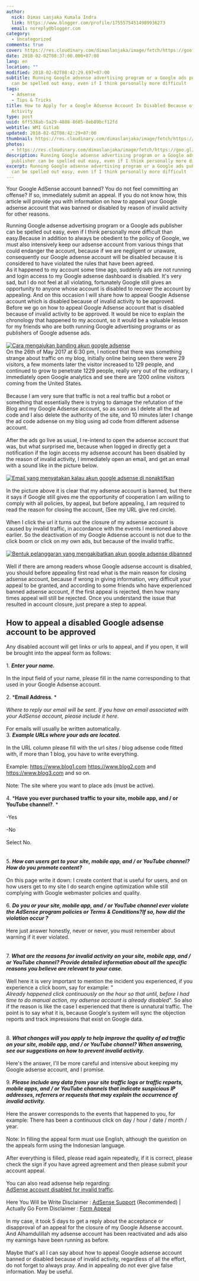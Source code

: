```yaml
---
author:
  nick: Dimas Lanjaka Kumala Indra
  link: https://www.blogger.com/profile/17555754514989936273
  email: noreply@blogger.com
category:
  - Uncategorized
comments: true
cover: https://res.cloudinary.com/dimaslanjaka/image/fetch/https://goo.gl/zYJ88W
date: 2018-02-02T08:37:00.000+07:00
lang: en
location: ""
modified: 2018-02-02T08:42:29.697+07:00
subtitle: Running Google adsense advertising program or a Google ads publisher
  can be spelled out easy, even if I think personally more difficult
tags:
  - Adsense
  - Tips & Tricks
title: How to Apply for a Google Adsense Account In Disabled Because of Invalid
  Activity
type: post
uuid: 6ff538ab-5a29-4888-8685-8eb89bcf12fd
webtitle: WMI Gitlab
updated: 2018-02-02T08:42:29+07:00
thumbnail: https://res.cloudinary.com/dimaslanjaka/image/fetch/https://goo.gl/zYJ88W
photos:
  - https://res.cloudinary.com/dimaslanjaka/image/fetch/https://goo.gl/zYJ88W
description: Running Google adsense advertising program or a Google ads
  publisher can be spelled out easy, even if I think personally more difficult
excerpt: Running Google adsense advertising program or a Google ads publisher
  can be spelled out easy, even if I think personally more difficult
---
```


Your Google AdSense account banned? You do not feel committing an offense? If so, immediately submit an appeal. If you do not know how, this article will provide you with information on how to appeal your Google adsense account that was banned or disabled by reason of invalid activity for other reasons.<br><div>Running Google adsense advertising program or a Google ads publisher can be spelled out easy, even if I think personally more difficult than easy.Because in addition to always be obedient to the policy of Google, we must also intensively keep our adsense account from various things that could endanger the account, because if we are negligent or unaware, consequently our Google adsense account will be disabled because it is considered to have violated the rules that have been agreed. </div><div>As it happened to my account some time ago, suddenly ads are not running and login access to my Google adsense dashboard is disabled. It's very sad, but I do not feel at all violating, fortunately Google still gives an opportunity to anyone whose account is disabled to recover the account by appealing. And on this occasion I will share how to appeal Google Adsense account which is disabled because of invalid activity to be approved. </div><div>Before we go on how to appeal Google Adsense account that is disabled because of invalid activity to be approved. It would be nice to explain the chronology that happened to my account, so it would be a valuable lesson for my friends who are both running Google advertising programs or as publishers of Google adsense ads. <br><br><div><a href="http://weblight.in/?lite_url=https://res.cloudinary.com/dimaslanjaka/image/fetch/https://goo.gl/zYJ88W" rel="noopener noreferer nofollow"> <img alt="Cara mengajukan banding akun google adsense" id="-wl-ii1" src="https://res.cloudinary.com/dimaslanjaka/image/fetch/https://goo.gl/zYJ88W"> </a> </div></div>On the 26th of May 2017 at 6:30 pm, I noticed that there was something strange about traffic on my blog, initially online being seen there were 29 visitors, a few moments later the visitor increased to 129 people, and continued to grow to penetrate 1229 people, really very out of the ordinary, I immediately open Google analytics and see there are 1200 online visitors coming from the United States.<br><br>Because I am very sure that traffic is not a real traffic but a robot or something that essentially there is trying to damage the refutation of the Blog and my Google Adsense account, so as soon as I delete all the ad code and I also delete the authority of the site, and 10 minutes later I change the ad code adsense on my blog using ad code from different adsense account.<br><br>After the ads go live as usual, I re-intend to open the adsense account that was, but what surprised me, because when logged in directly get a notification if the login access my adsense account has been disabled by the reason of invalid activity, I immediately open an email, and get an email with a sound like in the picture below.<br><br><div><a href="https://res.cloudinary.com/dimaslanjaka/image/fetch/https://goo.gl/jeAEFs" rel="noopener noreferer nofollow"> <img alt="Email yang menyatakan kalau akun google adsense di nonaktifkan" src="https://res.cloudinary.com/dimaslanjaka/image/fetch/https://goo.gl/jeAEFs"> </a></div><br>In the picture above it is clear that my adsense account is banned, but there it says if Google still gives me the opportunity of cooperation I am willing to comply with all policies, by appeal, but before appealing, I am required to read the reason for closing the account, (See my URL give red circle).<br><br>When I click the url it turns out the closure of my adsense account is caused by invalid traffic, in accordance with the events I mentioned above earlier. So the deactivation of my Google Adsense account is not due to the click boom or click on my own ads, but because of the invalid traffic.<br><br><div><a href="https://goo.gl/qaZscf" rel="noopener noreferer nofollow"> <img alt="Bentuk pelanggaran yang mengakibatkan akun google adsense dibanned" src="https://goo.gl/qaZscf"> </a></div><br>Well if there are among readers whose Google adsense account is disabled, you should before appealing first read what is the main reason for closing adsense account, because if wrong in giving information, very difficult your appeal to be granted, and according to some friends who have experienced banned adsense account, if the first appeal is rejected, then how many times appeal will still be rejected. Once you understand the issue that resulted in account closure, just prepare a step to appeal.<br><h2> How to appeal a disabled Google adsense account to be approved</h2>Any disabled account will get links or urls to appeal, and if you open, it will be brought into the appeal form as follows:<br><br>1. *<strong>Enter your name.</strong>*<br><br>In the input field of your name, please fill in the name corresponding to that used in your Google Adsense account.<br><br>2. *<strong>Email Address</strong>. *<br><br><em>Where to reply our email will be sent.</em><em> If you have an email associated with your AdSense account, please include it here</em>.<br><br>For emails will usually be written automatically.<br>3. *<strong>Example URLs where your ads are located.</strong>*<br><br>In the URL column please fill with the url sites / blog adsense code fitted with, if more than 1 blog, you have to write everything.<br><br>Example: https://www.blog1.com https://www.blog2.com and https://www.blog3.com and so on.<br><br>Note: The site where you want to place ads (must be active).<br><br>4. *<strong>Have you ever purchased traffic to your site, mobile app, and / or YouTube channel?</strong>. *<br><br>-Yes<br><br>-No<br><br>Select No.<br><br><br>5. *<strong>How can users get to your site, mobile app, and / or YouTube channel?</strong><strong>How do you promote content?</strong>*<br><br>On this page write it down: I create content that is useful for users, and on how users get to my site I do search engine optimization while still complying with Google webmaster policies and quality.<br><br>6. *<strong>Do you or your site, mobile app, and / or YouTube channel ever violate the AdSense program policies or Terms &amp; Conditions?</strong><strong>If so, how did the violation occur ?</strong>*<br><br>Here just answer honestly, never or never, you must remember about warning if it ever violated.<br><br><br>7. *<strong>What are the reasons for invalid activity on your site, mobile app, and / or YouTube channel?</strong><strong> Provide detailed information about all the specific reasons you believe are relevant to your case.</strong>*<br><br>Well here it is very important to mention the incident you experienced, if you experience a click boom, say for example: "<br><em> Already happened click continuously on the hour so that until, before I had time to do manual action, my adsense account is already disabled</em>". So also if the reason is like the case I experienced that there is unnatural traffic. The point is to say what it is, because Google's system will sync the objection reports and track impressions that exist on Google data.<br><br><br>8. *<strong>What changes will you apply to help improve the quality of ad traffic on your site, mobile app, and / or YouTube channel?</strong><strong> When answering, see our suggestions on how to prevent invalid activity.</strong>*<br><br>Here's the answer, I'll be more careful and intensive about keeping my Google adsense account, and I promise.<br><br>9. *<strong>Please include any data from your site traffic logs or traffic reports, mobile apps, and / or YouTube channels that indicate suspicious IP addresses, referrers or requests that may explain the occurrence of invalid activity.</strong>*<br><br>Here the answer corresponds to the events that happened to you, for example: There has been a continuous click on day / hour / date / month / year.<br><br>Note: In filling the appeal form must use English, although the question on the appeals form using the Indonesian language.<br><br>After everything is filled, please read again repeatedly, if it is correct, please check the sign if you have agreed agreement and then please submit your account appeal.<br><br>You can also read adsense help regarding:<br><a href="https://goo.gl/Ptjqxl" rel="noopener noreferer nofollow"> AdSense account disabled for invalid traffic</a>.<br><br>Here You Will be Write Disclaimer :&nbsp;<a href="https://support.google.com/adsense/troubleshooter/2707037" rel="noopener noreferer nofollow">AdSense Support</a>&nbsp;(Recommended) | Actually Go Form Disclaimer :&nbsp;<a href="https://support.google.com/adsense/contact/appeal_form" rel="noopener noreferer nofollow">Form Appeal</a><br><br>In my case, it took 5 days to get a reply about the acceptance or disapproval of an appeal for the closure of my Google Adsense account. And Alhamdulillah&nbsp;my adsense account has been reactivated and ads also my earnings have been running as before.<br><br>Maybe that's all I can say about how to appeal Google adsense account banned or disabled because of invalid activity, regardless of all the effort, do not forget to always pray. And in appealing do not ever give false information. May be useful.